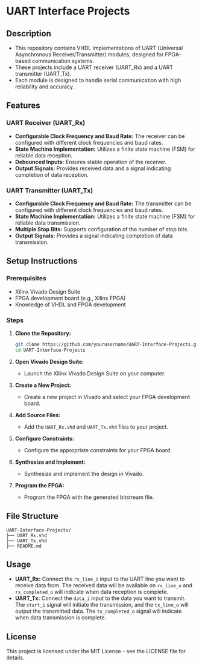 # UART Interface Projects

## Description

- This repository contains VHDL implementations of UART (Universal Asynchronous Receiver/Transmitter) modules, designed for FPGA-based communication systems.  
- These projects include a UART receiver (UART_Rx) and a UART transmitter (UART_Tx).
- Each module is designed to handle serial communication with high reliability and accuracy.

## Features

### UART Receiver (UART_Rx)
- **Configurable Clock Frequency and Baud Rate:** The receiver can be configured with different clock frequencies and baud rates.
- **State Machine Implementation:** Utilizes a finite state machine (FSM) for reliable data reception.
- **Debounced Inputs:** Ensures stable operation of the receiver.
- **Output Signals:** Provides received data and a signal indicating completion of data reception.

### UART Transmitter (UART_Tx)
- **Configurable Clock Frequency and Baud Rate:** The transmitter can be configured with different clock frequencies and baud rates.
- **State Machine Implementation:** Utilizes a finite state machine (FSM) for reliable data transmission.
- **Multiple Stop Bits:** Supports configuration of the number of stop bits.
- **Output Signals:** Provides a signal indicating completion of data transmission.

## Setup Instructions

### Prerequisites

- Xilinx Vivado Design Suite
- FPGA development board (e.g., Xilinx FPGA)
- Knowledge of VHDL and FPGA development

### Steps

1. **Clone the Repository:**
   ```sh
   git clone https://github.com/yourusername/UART-Interface-Projects.git
   cd UART-Interface-Projects

2. **Open Vivado Design Suite:**
   - Launch the Xilinx Vivado Design Suite on your computer.

3. **Create a New Project:**
   - Create a new project in Vivado and select your FPGA development board.

4. **Add Source Files:**
   - Add the `UART_Rx.vhd` and `UART_Tx.vhd` files to your project.

5. **Configure Constraints:**
   - Configure the appropriate constraints for your FPGA board.

6. **Synthesize and Implement:**
   - Synthesize and implement the design in Vivado.

7. **Program the FPGA:**
   - Program the FPGA with the generated bitstream file.

## File Structure

```
UART-Interface-Projects/
├── UART_Rx.vhd
├── UART_Tx.vhd
├── README.md
```

## Usage

- **UART_Rx:** Connect the `rx_line_i` input to the UART line you want to receive data from. The received data will be available on `rx_line_o` and `rx_completed_o` will indicate when data reception is complete.
- **UART_Tx:** Connect the `data_i` input to the data you want to transmit. The `start_i` signal will initiate the transmission, and the `tx_line_o` will output the transmitted data. The `tx_completed_o` signal will indicate when data transmission is complete.

## License

This project is licensed under the MIT License - see the LICENSE file for details.


